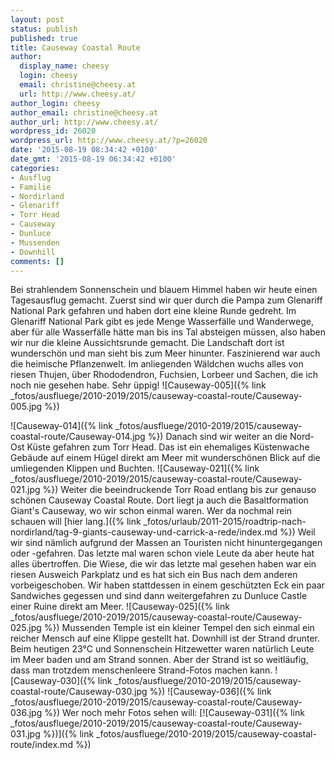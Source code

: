 ```yaml
---
layout: post
status: publish
published: true
title: Causeway Coastal Route
author:
  display_name: cheesy
  login: cheesy
  email: christine@cheesy.at
  url: http://www.cheesy.at/
author_login: cheesy
author_email: christine@cheesy.at
author_url: http://www.cheesy.at/
wordpress_id: 26020
wordpress_url: http://www.cheesy.at/?p=26020
date: '2015-08-19 08:34:42 +0100'
date_gmt: '2015-08-19 06:34:42 +0100'
categories:
- Ausflug
- Familie
- Nordirland
- Glenariff
- Torr Head
- Causeway
- Dunluce
- Mussenden
- Downhill
comments: []
---
```

Bei strahlendem Sonnenschein und blauem Himmel haben wir heute einen Tagesausflug gemacht.
Zuerst sind wir quer durch die Pampa zum Glenariff National Park gefahren und haben dort eine kleine Runde gedreht. Im Glenariff National Park gibt es jede Menge Wasserfälle und Wanderwege, aber für alle Wasserfälle hätte man bis ins Tal absteigen müssen, also haben wir nur die kleine Aussichtsrunde gemacht. Die Landschaft dort ist wunderschön und man sieht bis zum Meer hinunter. Faszinierend war auch die heimische Pflanzenwelt. Im anliegenden Wäldchen wuchs alles von riesen Thujen, über Rhododendron, Fuchsien, Lorbeer und Sachen, die ich noch nie gesehen habe. Sehr üppig!
![Causeway-005]({% link _fotos/ausfluege/2010-2019/2015/causeway-coastal-route/Causeway-005.jpg %})
<!--more-->
![Causeway-014]({% link _fotos/ausfluege/2010-2019/2015/causeway-coastal-route/Causeway-014.jpg %})
Danach sind wir weiter an die Nord-Ost Küste gefahren zum Torr Head. Das ist ein ehemaliges Küstenwache Gebäude auf einem Hügel direkt am Meer mit wunderschönen Blick auf die umliegenden Klippen und Buchten.
![Causeway-021]({% link _fotos/ausfluege/2010-2019/2015/causeway-coastal-route/Causeway-021.jpg %})
Weiter die beeindruckende Torr Road entlang bis zur genauso schönen Causeway Coastal Route. Dort liegt ja auch die Basaltformation Giant's Causeway, wo wir schon einmal waren. Wer da nochmal rein schauen will [hier lang.]({% link _fotos/urlaub/2011-2015/roadtrip-nach-nordirland/tag-9-giants-causeway-und-carrick-a-rede/index.md %}) Weil wir sind nämlich aufgrund der Massen an Touristen nicht hinuntergegangen oder -gefahren. Das letzte mal waren schon viele Leute da aber heute hat alles übertroffen. Die Wiese, die wir das letzte mal gesehen haben war ein riesen Ausweich Parkplatz und es hat sich ein Bus nach dem anderen vorbeigeschoben. Wir haben stattdessen in einem geschützten Eck ein paar Sandwiches gegessen und sind dann weitergefahren zu Dunluce Castle einer Ruine direkt am Meer.
![Causeway-025]({% link _fotos/ausfluege/2010-2019/2015/causeway-coastal-route/Causeway-025.jpg %})
Mussenden Temple ist ein kleiner Tempel den sich einmal ein reicher Mensch auf eine Klippe gestellt hat. Downhill ist der Strand drunter. Beim heutigen 23°C und Sonnenschein Hitzewetter waren natürlich Leute im Meer baden und am Strand sonnen. Aber der Strand ist so weitläufig, dass man trotzdem menschenleere Strand-Fotos machen kann.
![Causeway-030]({% link _fotos/ausfluege/2010-2019/2015/causeway-coastal-route/Causeway-030.jpg %})
 ![Causeway-036]({% link _fotos/ausfluege/2010-2019/2015/causeway-coastal-route/Causeway-036.jpg %})
Wer noch mehr Fotos sehen will:
[![Causeway-031]({% link _fotos/ausfluege/2010-2019/2015/causeway-coastal-route/Causeway-031.jpg %})]({% link _fotos/ausfluege/2010-2019/2015/causeway-coastal-route/index.md %})
